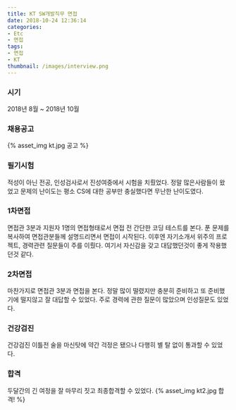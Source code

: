 ```yaml
---
title: KT SW개발직무 면접
date: 2018-10-24 12:36:14
categories:
- Etc
- 면접
tags:
- 면접
- KT
thumbnail: /images/interview.png
---
```

### 시기
2018년 8월 ~ 2018년 10월

### 채용공고
{% asset_img kt.jpg 공고 %}

### 필기시험
적성이 아닌 전공, 인성검사로서 진성여중에서 시험을 치뤘었다. 정말 많은사람들이 왔었고 문제의 난이도는 평소 CS에 대한 공부만 충실했다면 무난한 난이도였다.

### 1차면접
면접관 3분과 지원자 1명의 면접형태로서 면접 전 간단한 코딩 테스트를 본다. 푼 문제를 복사하여 면접관분들께 설명드리면서 면접이 시작된다. 이후엔 자기소개서 위주의 프로젝트, 경력관련 질문들이 주를 이뤘다. 여기서 자신감을 갖고 대답했던것이 좋게 작용했던것 같다.

### 2차면접
마찬가지로 면접관 3분과 면접을 본다. 정말 많이 떨렸지만 충분히 준비하고 또 준비했기에 떨지않고 잘 대답할 수 있었다. 주로 경력에 관한 질문이 많았으며 인성질문도 있었다.

### 건강검진
건강검진 이틀전 술을 마신탓에 약간 걱정은 됐으나 다행히 별 탈 없이 통과할 수 있었다.

### 합격
두달간의 긴 여정을 잘 마무리 짓고 최종합격할 수 있었다.
{% asset_img kt2.jpg 합격! %}
